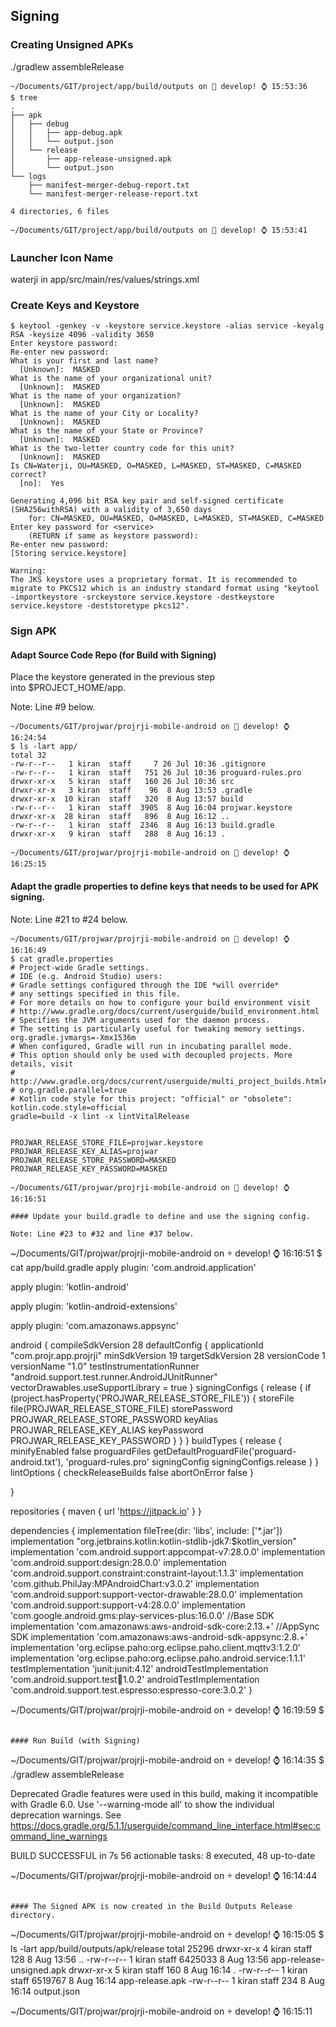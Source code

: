 ## Signing

### Creating Unsigned APKs
./gradlew assembleRelease

```
~/Documents/GIT/project/app/build/outputs on  develop! ⌚ 15:53:36
$ tree
.
├── apk
│   ├── debug
│   │   ├── app-debug.apk
│   │   └── output.json
│   └── release
│       ├── app-release-unsigned.apk
│       └── output.json
└── logs
    ├── manifest-merger-debug-report.txt
    └── manifest-merger-release-report.txt

4 directories, 6 files

~/Documents/GIT/project/app/build/outputs on  develop! ⌚ 15:53:41
```

### Launcher Icon Name
<string name="app_name" translatable="false">waterji</string> in app/src/main/res/values/strings.xml

### Create Keys and Keystore
```
$ keytool -genkey -v -keystore service.keystore -alias service -keyalg RSA -keysize 4096 -validity 3650
Enter keystore password:
Re-enter new password:
What is your first and last name?
  [Unknown]:  MASKED
What is the name of your organizational unit?
  [Unknown]:  MASKED
What is the name of your organization?
  [Unknown]:  MASKED
What is the name of your City or Locality?
  [Unknown]:  MASKED
What is the name of your State or Province?
  [Unknown]:  MASKED
What is the two-letter country code for this unit?
  [Unknown]:  MASKED
Is CN=Waterji, OU=MASKED, O=MASKED, L=MASKED, ST=MASKED, C=MASKED correct?
  [no]:  Yes

Generating 4,096 bit RSA key pair and self-signed certificate (SHA256withRSA) with a validity of 3,650 days
	for: CN=MASKED, OU=MASKED, O=MASKED, L=MASKED, ST=MASKED, C=MASKED
Enter key password for <service>
	(RETURN if same as keystore password):
Re-enter new password:
[Storing service.keystore]

Warning:
The JKS keystore uses a proprietary format. It is recommended to migrate to PKCS12 which is an industry standard format using "keytool -importkeystore -srckeystore service.keystore -destkeystore service.keystore -deststoretype pkcs12".
```

### Sign APK
#### Adapt Source Code Repo (for Build with Signing)
Place the keystore generated in the previous step into $PROJECT_HOME/app.

Note: Line #9 below.
```
~/Documents/GIT/projwar/projrji-mobile-android on  develop! ⌚ 16:24:54
$ ls -lart app/
total 32
-rw-r--r--   1 kiran  staff     7 26 Jul 10:36 .gitignore
-rw-r--r--   1 kiran  staff   751 26 Jul 10:36 proguard-rules.pro
drwxr-xr-x   5 kiran  staff   160 26 Jul 10:36 src
drwxr-xr-x   3 kiran  staff    96  8 Aug 13:53 .gradle
drwxr-xr-x  10 kiran  staff   320  8 Aug 13:57 build
-rw-r--r--   1 kiran  staff  3905  8 Aug 16:04 projwar.keystore
drwxr-xr-x  28 kiran  staff   896  8 Aug 16:12 ..
-rw-r--r--   1 kiran  staff  2346  8 Aug 16:13 build.gradle
drwxr-xr-x   9 kiran  staff   288  8 Aug 16:13 .

~/Documents/GIT/projwar/projrji-mobile-android on  develop! ⌚ 16:25:15
```

#### Adapt the gradle properties to define keys that needs to be used for APK signing.

Note: Line #21 to #24 below.
```
~/Documents/GIT/projwar/projrji-mobile-android on  develop! ⌚ 16:16:49
$ cat gradle.properties
# Project-wide Gradle settings.
# IDE (e.g. Android Studio) users:
# Gradle settings configured through the IDE *will override*
# any settings specified in this file.
# For more details on how to configure your build environment visit
# http://www.gradle.org/docs/current/userguide/build_environment.html
# Specifies the JVM arguments used for the daemon process.
# The setting is particularly useful for tweaking memory settings.
org.gradle.jvmargs=-Xmx1536m
# When configured, Gradle will run in incubating parallel mode.
# This option should only be used with decoupled projects. More details, visit
# http://www.gradle.org/docs/current/userguide/multi_project_builds.html#sec:decoupled_projects
# org.gradle.parallel=true
# Kotlin code style for this project: "official" or "obsolete":
kotlin.code.style=official
gradle=build -x lint -x lintVitalRelease


PROJWAR_RELEASE_STORE_FILE=projwar.keystore
PROJWAR_RELEASE_KEY_ALIAS=projwar
PROJWAR_RELEASE_STORE_PASSWORD=MASKED
PROJWAR_RELEASE_KEY_PASSWORD=MASKED

~/Documents/GIT/projwar/projrji-mobile-android on  develop! ⌚ 16:16:51

#### Update your build.gradle to define and use the signing config.

Note: Line #23 to #32 and line #37 below.
```
~/Documents/GIT/projwar/projrji-mobile-android on  develop! ⌚ 16:16:51
$ cat app/build.gradle
apply plugin: 'com.android.application'

apply plugin: 'kotlin-android'

apply plugin: 'kotlin-android-extensions'

apply plugin: 'com.amazonaws.appsync'


android {
    compileSdkVersion 28
    defaultConfig {
        applicationId "com.projr.app.projrji"
        minSdkVersion 19
        targetSdkVersion 28
        versionCode 1
        versionName "1.0"
        testInstrumentationRunner "android.support.test.runner.AndroidJUnitRunner"
        vectorDrawables.useSupportLibrary = true
    }
    signingConfigs {
        release {
            if (project.hasProperty('PROJWAR_RELEASE_STORE_FILE')) {
                storeFile file(PROJWAR_RELEASE_STORE_FILE)
                storePassword PROJWAR_RELEASE_STORE_PASSWORD
                keyAlias PROJWAR_RELEASE_KEY_ALIAS
                keyPassword PROJWAR_RELEASE_KEY_PASSWORD
            }
        }
    }
    buildTypes {
        release {
            minifyEnabled false
            proguardFiles getDefaultProguardFile('proguard-android.txt'), 'proguard-rules.pro'
	        signingConfig signingConfigs.release
        }
    }
 lintOptions {
        checkReleaseBuilds false
        abortOnError false
    }


}

repositories {
    maven { url 'https://jitpack.io' }
}

dependencies {
    implementation fileTree(dir: 'libs', include: ['*.jar'])
    implementation "org.jetbrains.kotlin:kotlin-stdlib-jdk7:$kotlin_version"
    implementation 'com.android.support:appcompat-v7:28.0.0'
    implementation 'com.android.support:design:28.0.0'
    implementation 'com.android.support.constraint:constraint-layout:1.1.3'
    implementation 'com.github.PhilJay:MPAndroidChart:v3.0.2'
    implementation 'com.android.support:support-vector-drawable:28.0.0'
    implementation 'com.android.support:support-v4:28.0.0'
    implementation 'com.google.android.gms:play-services-plus:16.0.0'
    //Base SDK
    implementation 'com.amazonaws:aws-android-sdk-core:2.13.+'
    //AppSync SDK
    implementation 'com.amazonaws:aws-android-sdk-appsync:2.8.+'
    implementation 'org.eclipse.paho:org.eclipse.paho.client.mqttv3:1.2.0'
    implementation 'org.eclipse.paho:org.eclipse.paho.android.service:1.1.1'
    testImplementation 'junit:junit:4.12'
    androidTestImplementation 'com.android.support.test:runner:1.0.2'
    androidTestImplementation 'com.android.support.test.espresso:espresso-core:3.0.2'
}

~/Documents/GIT/projwar/projrji-mobile-android on  develop! ⌚ 16:19:59
$
```

#### Run Build (with Signing)
```
~/Documents/GIT/projwar/projrji-mobile-android on  develop! ⌚ 16:14:35
$ ./gradlew assembleRelease

Deprecated Gradle features were used in this build, making it incompatible with Gradle 6.0.
Use '--warning-mode all' to show the individual deprecation warnings.
See https://docs.gradle.org/5.1.1/userguide/command_line_interface.html#sec:command_line_warnings

BUILD SUCCESSFUL in 7s
56 actionable tasks: 8 executed, 48 up-to-date

~/Documents/GIT/projwar/projrji-mobile-android on  develop! ⌚ 16:14:44
```

#### The Signed APK is now created in the Build Outputs Release directory.

```
~/Documents/GIT/projwar/projrji-mobile-android on  develop! ⌚ 16:15:05
$ ls -lart app/build/outputs/apk/release
total 25296
drwxr-xr-x  4 kiran  staff      128  8 Aug 13:56 ..
-rw-r--r--  1 kiran  staff  6425033  8 Aug 13:56 app-release-unsigned.apk
drwxr-xr-x  5 kiran  staff      160  8 Aug 16:14 .
-rw-r--r--  1 kiran  staff  6519767  8 Aug 16:14 app-release.apk
-rw-r--r--  1 kiran  staff      234  8 Aug 16:14 output.json

~/Documents/GIT/projwar/projrji-mobile-android on  develop! ⌚ 16:15:11
```
